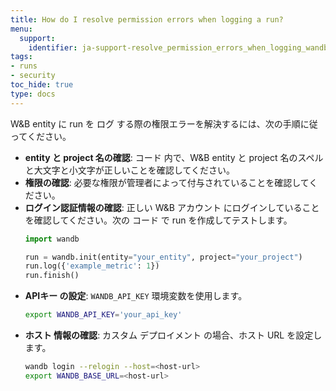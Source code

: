 ```yaml
---
title: How do I resolve permission errors when logging a run?
menu:
  support:
    identifier: ja-support-resolve_permission_errors_when_logging_wandb_entity
tags:
- runs
- security
toc_hide: true
type: docs
---
```


W&B entity に run を ログ する際の権限エラーを解決するには、次の手順に従ってください。

- **entity と project 名の確認**: コード 内で、W&B entity と project 名のスペルと大文字と小文字が正しいことを確認してください。
- **権限の確認**: 必要な権限が管理者によって付与されていることを確認してください。
- **ログイン認証情報の確認**: 正しい W&B アカウント にログインしていることを確認してください。次の コード で run を作成してテストします。
  ```python
  import wandb

  run = wandb.init(entity="your_entity", project="your_project")
  run.log({'example_metric': 1})
  run.finish()
  ```
- **APIキー の設定**: `WANDB_API_KEY` 環境変数を使用します。
  ```bash
  export WANDB_API_KEY='your_api_key'
  ```
- **ホスト 情報の確認**: カスタム デプロイメント の場合、ホスト URL を設定します。
  ```bash
  wandb login --relogin --host=<host-url>
  export WANDB_BASE_URL=<host-url>
  ```
